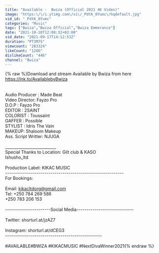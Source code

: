 ```yaml
---
title: "Available -  Bwiza (Official 2021 4K Video)"
image: "https:\/\/i.ytimg.com\/vi\/_PdtK_8Yumc\/hqdefault.jpg"
vid_id: "_PdtK_8Yumc"
categories: "Music"
tags: ["Bwiza","Bwiza Official","Bwiza Emmerance"]
date: "2021-10-28T12:08:32+03:00"
vid_date: "2021-09-17T14:12:53Z"
duration: "PT3M7S"
viewcount: "283324"
likeCount: "1286"
dislikeCount: "446"
channel: "Bwiza"
---
```

{% raw %}Download and stream Available by Bwiza from here  <a rel="nofollow" target="blank" href="https://lnk.to/AvailablebyBwiza">https://lnk.to/AvailablebyBwiza</a><br /><br /><br />Audio Producer : Made Beat<br />Video Director:    Fayzo Pro<br />D.O.P :                  Fayzo Pro<br />EDITOR :              2SAINT<br />COLORIST :         Toussaint<br />GAFFER :             Possible<br />STYLIST :           Idris The Vain<br />MAKEUP:            Shaloom Makeup<br />Ass. Script Writter: NJUGA<br /><br />__________________________<br />Special Thanks to Location: Gilt club &amp; KASO<br />                                                    Ishusho_ltd <br /><br />Production Label: KIKAC MUSIC<br />------------------------------------------------------------<br /> For Bookings: <br /><br />Email:      kikacltdorg@gmail.com <br />Tel:          +250 784 269 586<br />                +250 783 206 153<br /><br />-----------------------Social Media-----------------------------<br /><br />Twitter: shorturl.at/jzAZ7<br /><br />Instagram: shorturl.at/dCEG3<br />-------------------------------------------------<br /><br />#AVAILABLE​  #BWIZA​ #KIKACMUSIC​ #NextDivaWinner2021{% endraw %}
